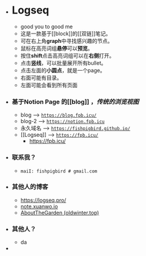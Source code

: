 - # Logseq
	- good you  to  good me
	- 这是一款基于[[block]]的[[双链]]笔记。
	- 可在右上角**graph**中寻找感兴趣的节点。
	- 鼠标在高亮词组**悬停**可以**预览**。
	- 按住**shift**点击高亮词组可以在**右侧**打开。
	- 点击**竖线**，可以批量展开所有bullet。
	- 点击左面的**小圆点**，就是一个page。
	- 右面可能有目录。
	- 左面可能会看到所有页面
- ### 基于Notion Page 的[[blog]] ，*传统的浏览视图*
	- blog --> [`https://blog.fpb.icu/`](https://blog.fpb.icu/)
	- blog-2 --> [ `https://notion.fpb.icu`](https://notion.fpb.icu/)
	- 永久域名 --> [ `https://fishpigbird.github.io/`](https://fishpigbird.github.io/)
	- [[Logseq]]  --> [ `https://fpb.icu/`](https://fpb.icu/)
		- https://fpb.icu/
- ###  联系我？
	- `maiI: fishpigbird # gmail.com`
- ### 其他人的博客
	- https://logseq.pro/
	- [note.xuanwo.io](https://note.xuanwo.io/#/all-pages)
	- [AboutTheGarden (oldwinter.top)](https://garden.oldwinter.top/)
- ### 其他人？
	- da
-